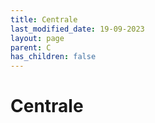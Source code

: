 ```yaml
---
title: Centrale
last_modified_date: 19-09-2023
layout: page
parent: C
has_children: false
---
```


Centrale
========

